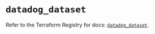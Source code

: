 # `datadog_dataset`

Refer to the Terraform Registry for docs: [`datadog_dataset`](https://registry.terraform.io/providers/datadog/datadog/3.77.0/docs/resources/dataset).
